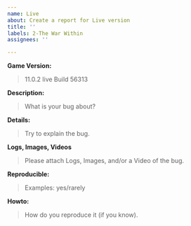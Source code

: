 ```yaml
---
name: Live
about: Create a report for Live version
title: ''
labels: 2-The War Within
assignees: ''

---
```


**Game Version:**
> 11.0.2 live Build 56313

**Description:**
> What is your bug about?

**Details:**
> Try to explain the bug.

**Logs, Images, Videos**
> Please attach Logs, Images, and/or a Video of the bug.

**Reproducible:**
> Examples: yes/rarely

**Howto:**
> How do you reproduce it (if you know).
